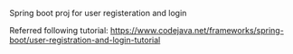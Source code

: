 Spring boot proj for user registeration and login

Referred following tutorial: https://www.codejava.net/frameworks/spring-boot/user-registration-and-login-tutorial
